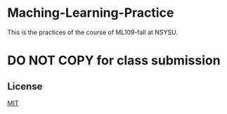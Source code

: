 # Maching-Learning-Practice
This is the practices of the course of ML109-fall at NSYSU.
# DO NOT COPY for class submission
## License
[MIT](https://choosealicense.com/licenses/mit/)
